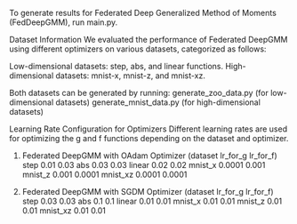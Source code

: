 To generate results for Federated Deep Generalized Method of Moments (FedDeepGMM), run main.py.

Dataset Information We evaluated the performance of Federated DeepGMM using different optimizers on various datasets, categorized as follows:

Low-dimensional datasets: step, abs, and linear functions. High-dimensional datasets: mnist-x, mnist-z, and mnist-xz.

Both datasets can be generated by running: generate_zoo_data.py (for low-dimensional datasets) generate_mnist_data.py (for high-dimensional datasets)

Learning Rate Configuration for Optimizers Different learning rates are used for optimizing the g and f functions depending on the dataset and optimizer.

1. Federated DeepGMM with OAdam Optimizer (dataset lr_for_g lr_for_f) step 0.01 0.03 abs 0.03 0.03 linear 0.02 0.02 mnist_x 0.0001 0.001 mnist_z 0.001 0.0001 mnist_xz 0.0001 0.0001

2. Federated DeepGMM with SGDM Optimizer (dataset lr_for_g lr_for_f) step 0.03 0.03 abs 0.1 0.1 linear 0.01 0.01 mnist_x 0.01 0.01 mnist_z 0.01 0.01 mnist_xz 0.01 0.01